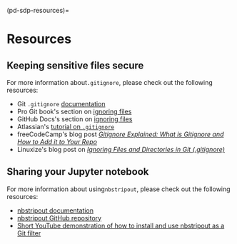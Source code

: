 (pd-sdp-resources)=

# Resources

## Keeping sensitive files secure

For more information about`.gitignore`, please check out the following resources:

* Git `.gitignore` [documentation](http://git-scm.com/docs/gitignore)
* Pro Git book's section on [ignoring files](https://git-scm.com/book/en/v2/Git-Basics-Recording-Changes-to-the-Repository#_ignoring)
* GitHub Docs's section on [ignoring files](https://docs.github.com/en/get-started/getting-started-with-git/ignoring-files)
* Atlassian's [tutorial on `.gitignore`](https://www.atlassian.com/git/tutorials/saving-changes/gitignore)
* freeCodeCamp's blog post [*Gitignore Explained: What is Gitignore and How to Add it to Your Repo*](https://www.freecodecamp.org/news/gitignore-what-is-it-and-how-to-add-to-repo/)
* Linuxize's blog post on [*Ignoring Files and Directories in Git (.gitignore)*](https://linuxize.com/post/gitignore-ignoring-files-in-git/)

## Sharing your Jupyter notebook

For more information about using`nbstripout`, please check out the following resources:

* [nbstripout documentation](https://pypi.org/project/nbstripout/)
* [nbstripout GitHub repository](https://github.com/kynan/nbstripout)
* [Short YouTube demonstration of how to install and use nbstripout as a Git filter](https://www.youtube.com/watch?v=BEMP4xacrVc)
